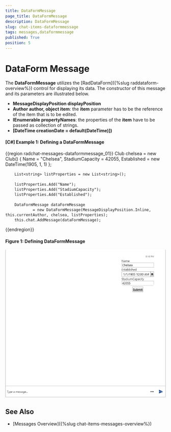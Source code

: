 ```yaml
---
title: DataFormMessage
page_title: DataFormMessage
description: DataFormMessage
slug: chat-items-dataformmessage
tags: messages,dataformmessage
published: True
position: 5
---
```


# DataForm Message

The __DataFormMessage__ utilizes the [RadDataForm]({%slug raddataform-overview%}) control for displaying its data. The constructor of this message and its parameters are illustrated below.

* __MessageDisplayPosition displayPosition__ 
* __Author author, object item__: the __item__ parameter has to be the reference of the item that is to be  edited.
* __IEnumerable<string> propertyNames__: the properties of the __item__ have to be passed as collection of strings.  
* __[DateTime creationDate = default(DateTime)])__

#### __[C#] Example 1: Defining a DataFormMessage__ 
{{region radchat-messages-dataformmessage_01}}
	    Club chelsea = new Club()
            {
                Name = "Chelsea",
                StadiumCapacity = 42055,
                Established = new DateTime(1905, 1, 1)
            };

        List<string> listProperties = new List<string>();

        listProperties.Add("Name");
        listProperties.Add("StadiumCapacity");
        listProperties.Add("Established");

        DataFormMessage dataFormMessage 
				= new DataFormMessage(MessageDisplayPosition.Inline, this.currentAuthor, chelsea, listProperties);
 	    this.chat.AddMessage(dataFormMessage);
{{endregion}}

#### __Figure 1: Defining DataFormMessage__
![Defining DataFormMessage](images/RadChat_Messages_DataForm_01.png)

## See Also

* [Messages Overview]({%slug chat-items-messages-overview%})